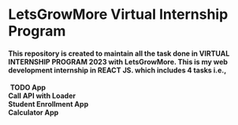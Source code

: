 # LetsGrowMore Virtual Internship Program 
#### This repository is created to maintain all the task done in  VIRTUAL INTERNSHIP PROGRAM 2023 with LetsGrowMore. This is my web development internship in REACT JS. which includes 4 tasks i.e.,

‍ <b>TODO App</b><br>
 <b>Call API with Loader</b><br>
 <b>Student Enrollment App</b><br>
 <b>Calculator App</b><br>
